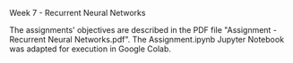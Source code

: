 Week 7 - Recurrent Neural Networks 

The assignments' objectives are described in the PDF file "Assignment - Recurrent Neural Networks.pdf".
The Assignment.ipynb Jupyter Notebook was adapted for execution in Google Colab.